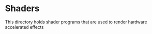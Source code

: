 # Shaders

This directory holds shader programs that are used to render hardware accelerated effects
